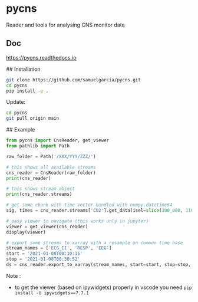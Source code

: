 # pycns

Reader and tools for analysing CNS monitor data

## Doc

https://pycns.readthedocs.io


## Installation

```bash
git clone https://github.com/samuelgarcia/pycns.git
cd pycns
pip install -e .
```

Update:
```bash
cd pycns
git pull origin main
```

## Example


```python
from pycns import CnsReader, get_viewer
from pathlib import Path

raw_folder = Path('/XXX/YYY/ZZZ/')

# this shows all available streams
cns_reader = CnsReader(raw_folder)
print(cns_reader)

# this shows stream object
print(cns_reader.streams)

# get some chunk with time vector handled with numpy.datetime64
sig, times = cns_reader.streams['CO2'].get_data(isel=slice(100_000, 110_000), with_times=True, apply_gain=True)

# easy viewer to navigate (this works only in jupyter)
viewer = get_viewer(cns_reader)
display(viewer)

# export some streams to xarray with a resample on common time base
stream_names = ['ECG_II', 'RESP', 'EEG']
start = '2021-01-08T00:10:15'
stop = '2021-01-08T00:30:52'
ds = cns_reader.export_to_xarray(stream_names, start=start, stop=stop, resample=True, sample_rate=100.)
```


Note : 
  * to get the viewer (based on ipywidgets) properly in vscode you need `pip install -U ipywidgets==7.7.1`